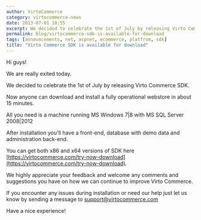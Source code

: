 ```yaml
---
author: VirtoCommerce
category: virtocommerce-news
date: 2013-07-01 18:55
excerpt: We decided to celebrate the 1st of July by releasing Virto Commerce SDK.
permalink: blog/virtocommerce-sdk-is-available-for-download
tags: [announcements, net, aspnet, ecommerce, platfrom, sdk]
title: "Virto Commerce SDK is available for download"
---
```

Hi guys!

We are really exited today.

We decided to celebrate the 1st of July by releasing Virto Commerce SDK.

Now anyone can download and install a fully operational webstore in about 15 minutes.

All you need is a machine running MS Windows 7|8 with MS SQL Server 2008|2012

After installation you'll have a front-end, database with demo data and administration back-end.

You can get both x86 and x64 versions of SDK here [https://virtocommerce.com/try-now-download](https://virtocommerce.com/try-now-download).

We highly appreciate your feedback and welcome any comments and suggestions you have on how we can continue to improve Virto Commerce.

If you encounter any issues during installation or need our help just let us know by sending a message to support@virtocommerce.com
  
Have a nice experience!